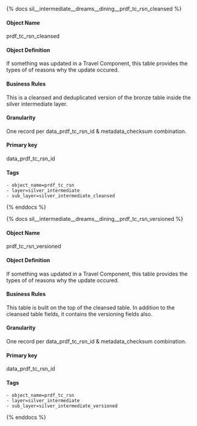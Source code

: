 {% docs sil__intermediate__dreams__dining__prdf_tc_rsn_cleansed %}

#### Object Name
prdf_tc_rsn_cleansed

#### Object Definition
If something was updated in a Travel Component, this table provides the types of of reasons why the update occured.

#### Business Rules
This is a cleansed and deduplicated version of the bronze table inside the silver intermediate layer.

#### Granularity
One record per data_prdf_tc_rsn_id & metadata_checksum combination.

#### Primary key
data_prdf_tc_rsn_id

#### Tags
    - object_name=prdf_tc_rsn
    - layer=silver_intermediate
    - sub_layer=silver_intermediate_cleansed

{% enddocs %}

{% docs sil__intermediate__dreams__dining__prdf_tc_rsn_versioned %}

#### Object Name
prdf_tc_rsn_versioned

#### Object Definition
If something was updated in a Travel Component, this table provides the types of of reasons why the update occured.

#### Business Rules
This table is built on the top of the cleansed table. In addition to the cleansed table fields, it contains the versioning fields also.

#### Granularity
One record per data_prdf_tc_rsn_id & metadata_checksum combination.

#### Primary key
data_prdf_tc_rsn_id

#### Tags
    - object_name=prdf_tc_rsn
    - layer=silver_intermediate
    - sub_layer=silver_intermediate_versioned

{% enddocs %}